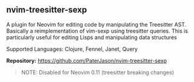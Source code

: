 ## nvim-treesitter-sexp

A plugin for Neovim for editing code by manipulating the Treesitter AST. Basically a reimplementation of vim-sexp using treesitter queries. This is particularly useful for editing Lisps and manipulating data structures

Supported Languages: Clojure, Fennel, Janet, Query

**Repository:** <https://github.com/PaterJason/nvim-treesitter-sexp>

> NOTE: Disabled for Neovim 0.11 (treesitter breaking changes)

